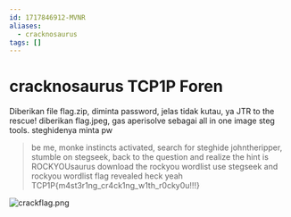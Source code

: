 ```yaml
---
id: 1717846912-MVNR
aliases:
  - cracknosaurus
tags: []
---
```


# cracknosaurus TCP1P Foren
Diberikan file flag.zip, diminta password, jelas tidak kutau, ya JTR to the rescue! diberikan flag.jpeg, gas aperisolve sebagai all in one image steg tools. steghidenya minta pw 
> be me,
> monke instincts activated,
> search for steghide johntheripper,
> stumble on stegseek,
> back to the question and realize the hint is ROCKYOUsaurus
> download the rockyou wordlist
> use stegseek and rockyou wordlist
> flag revealed
> heck yeah
TCP1P{m4st3r1ng_cr4ck1ng_w1th_r0cky0u!!!}

![crackflag.png](crackflag.png)
